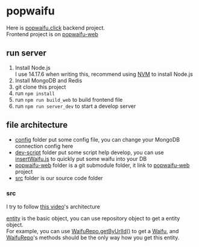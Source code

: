 # popwaifu

Here is [popwaifu.click](https://popwaifu.click/) backend project.  
Frontend project is on [popwaifu-web](https://github.com/SoftwareSing/popwaifu-web)

## run server

1. Install Node.js  
   I use 14.17.6 when writing this, recommend using [NVM](https://github.com/nvm-sh/nvm) to install Node.js
2. Install MongoDB and Redis
3. git clone this project
4. run `npm install`
5. run `npm run build_web` to build frontend file
6. run `npm run server_dev` to start a develop server

## file architecture

- [config](/config) folder put some config file, you can change your MongoDB connection config here
- [dev-script](/dev-script) folder put some script help develop, you can use [insertWaifu.js](/dev-script/insertWaifu.js) to quickly put some waifu into your DB
- [popwaifu-web](/popwaifu-web) folder is a git submodule folder, it link to [popwaifu-web](https://github.com/SoftwareSing/popwaifu-web) project
- [src](/src) folder is our source code folder

### src

I try to follow [this video](https://youtu.be/gX5oB4fgX6U?t=2568)'s architecture

[entity](/src/entity) is the basic object, you can use repository object to get a entity object.  
For example, you can use [WaifuRepo.getByUrlId()](/src/entity/waifu/WaifuRepo.js) to get a [Waifu](/src/entity/waifu/Waifu.js), and [WaifuRepo](/src/entity/waifu/WaifuRepo.js)'s methods should be the only way how you get this entity.
